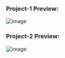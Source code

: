 ### Project-1 Preview:
![image](https://github.com/firatbezir/Learn-HTML-CSS-JS/assets/51786059/00aa2edb-4124-4948-b7c2-8e70065d61fe)

### Project-2 Preview:
![image](https://github.com/firatbezir/Learn-HTML-CSS-JS/assets/51786059/845934d9-6049-447c-b546-8e664262daf2)



